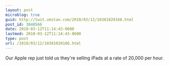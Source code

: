 ```yaml
---
layout: post
microblog: true
guid: http://twit.vmstan.com/2010/03/12/10381020166.html
post_id: 3048566
date: 2010-03-12T11:14:43-0600
lastmod: 2010-03-12T11:14:43-0600
type: post
url: /2010/03/12/10381020166.html
---
```

Our Apple rep just told us they're selling iPads at a rate of 20,000 per hour.

